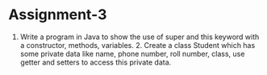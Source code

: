 # Assignment-3
1. Write a program in Java to show the use of super and this keyword with a constructor, methods, variables. 2. Create a class Student which has some private data like name, phone number, roll number, class, use getter and setters to access this private data.
